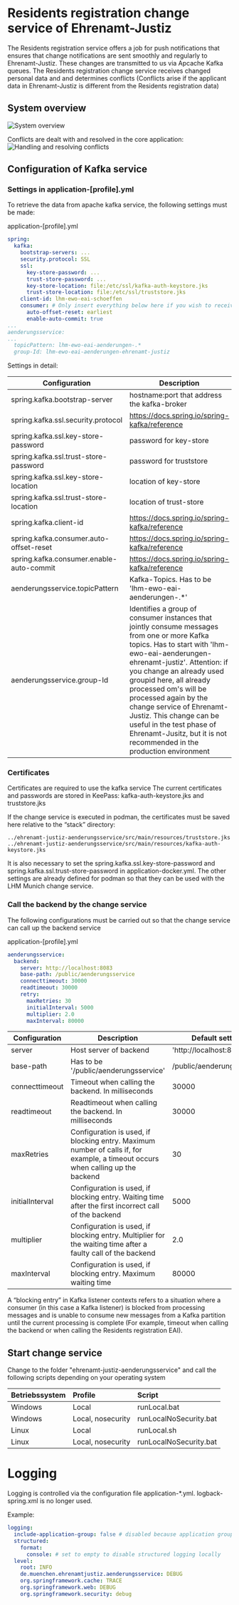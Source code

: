 # Residents registration change service  of Ehrenamt-Justiz

The Residents registration service offers a job for push notifications that ensures that change notifications are sent smoothly and regularly to Ehrenamt-Justiz.
These changes are transmitted to us via Apcache Kafka queues. The Residents registration change service receives changed personal data and and determines conflicts (Conflicts arise if the applicant data in Ehrenamt-Justiz is different from the Residents registration data)

## System overview

![System overview](../docs/images/SystemOverviewChangeServiceEnglish.PNG)

Conflicts are dealt with and resolved in the core application:
![Handling and resolving conflicts](../docs/images/KonflikteBearbeiten.PNG)

## Configuration of Kafka service
### Settings in application-[profile].yml
To retrieve the data from apache kafka service, the following settings must be made:

application-[profile].yml
```yaml
spring:
  kafka:
    bootstrap-servers: ...
    security.protocol: SSL
    ssl:
      key-store-password: ...
      trust-store-password: ...
      key-store-location: file:/etc/ssl/kafka-auth-keystore.jks
      trust-store-location: file:/etc/ssl/truststore.jks
    client-id: lhm-ewo-eai-schoeffen
    consumer: # Only insert everything below here if you wish to receive unread messages with the listener when it was inactive. Otherwise, only the messages that were sent during the active time of the listener will be received.
      auto-offset-reset: earliest
      enable-auto-commit: true
...
aenderungsservice:
...
  topicPattern: lhm-ewo-eai-aenderungen-.*
  group-Id: lhm-ewo-eai-aenderungen-ehrenamt-justiz
  ```
Settings in detail:

| Configuration | Description | Default setting | example |
| ------------- | ------------- | ------------- | ------------- |
| spring.kafka.bootstrap-server  | hostname:port that address the kafka-broker |  |  |
| spring.kafka.ssl.security.protocol | https://docs.spring.io/spring-kafka/reference | SSL  |  |
| spring.kafka.ssl.key-store-password | password for key-store | see keypass |  |
| spring.kafka.ssl.trust-store-password | password for truststore | see keypass |  |
| spring.kafka.ssl.key-store-location | location of key-store | file:/etc/ssl/kafka-auth-keystore.jks |  |
| spring.kafka.ssl.trust-store-location | location of trust-store | file:/etc/ssl/truststore.jks |  |
| spring.kafka.client-id | https://docs.spring.io/spring-kafka/reference | lhm-ewo-eai-schoeffen |  |
| spring.kafka.consumer.auto-offset-reset | https://docs.spring.io/spring-kafka/reference | earliest |  |
| spring.kafka.consumer.enable-auto-commit | https://docs.spring.io/spring-kafka/reference | true |  |
| aenderungsservice.topicPattern  | Kafka-Topics. Has to be 'lhm-ewo-eai-aenderungen-.*' | lhm-ewo-eai-aenderungen-.* | |
| aenderungsservice.group-Id | Identifies a group of consumer instances that jointly consume messages from one or more Kafka topics. Has to start with 'lhm-ewo-eai-aenderungen-ehrenamt-justiz'. Attention: if you change an already used groupid here, all already processed om's will be processed again by the change service of Ehrenamt-Justiz. This change can be useful in the test phase of Ehrenamt-Jusitz, but it is not recommended in the production environment | lhm-ewo-eai-aenderungen-ehrenamt-justiz | lhm-ewo-eai-aenderungen-ehrenamt-justiz001 |

### Certificates
Certificates are required to use the kafka service
The current certificates and passwords are stored in KeePass: kafka-auth-keystore.jks and truststore.jks

If the change service is executed in podman, the certificates must be saved here relative to the “stack” directory:
```
../ehrenamt-justiz-aenderungsservice/src/main/resources/truststore.jks
../ehrenamt-justiz-aenderungsservice/src/main/resources/kafka-auth-keystore.jks
```
It is also necessary to set the spring.kafka.ssl.key-store-password and spring.kafka.ssl.trust-store-password in application-docker.yml. The other settings are already defined for podman so that they can be used with the LHM Munich change service.

### Call the backend by the change service

The following configurations must be carried out so that the change service can call up the backend service

application-[profile].yml
```yaml
aenderungsservice:
  backend:
    server: http://localhost:8083
    base-path: /public/aenderungsservice
    connecttimeout: 30000
    readtimeout: 30000
    retry:
      maxRetries: 30
      initialInterval: 5000
      multiplier: 2.0
      maxInterval: 80000
  ```
| Configuration | Description | Default setting |
| ------------- | ------------- | ------------- |
| server  | Host server of backend | 'http://localhost:8083' |
| base-path | Has to be '/public/aenderungsservice' | /public/aenderungsservice |
| connecttimeout | Timeout when calling the backend. In milliseconds | 30000 |
| readtimeout | Readtimeout when calling the backend. In milliseconds | 30000 |
| maxRetries | Configuration is used, if blocking entry. Maximum number of calls if, for example, a timeout occurs when calling up the backend | 30 |
| initialInterval | Configuration is used, if blocking entry. Waiting time after the first incorrect call of the backend | 5000 |
| multiplier | Configuration is used, if blocking entry. Multiplier for the waiting time after a faulty call of the backend | 2.0 |
| maxInterval | Configuration is used, if blocking entry. Maximum waiting time  | 80000 |

A “blocking entry” in Kafka listener contexts refers to a situation where a consumer (in this case a Kafka listener) is blocked from processing messages and is unable to consume new messages from a Kafka partition until the current processing is complete (For example, timeout when calling the backend or when calling the Residents registration EAI).

## Start change service
Change to the folder "ehrenamt-justiz-aenderungsservice" and call the following scripts depending on your operating system

| Betriebssystem | Profile            |  Script                 |
|:---------------|:-------------------|:------------------------|
| Windows        | Local              | runLocal.bat            |
| Windows        | Local, nosecurity  | runLocalNoSecurity.bat  |
| Linux          | Local              | runLocal.sh             |
| Linux          | Local, nosecurity  | runLocalNoSecurity.bat  |


# Logging

Logging is controlled via the configuration file application-*.yml. logback-spring.xml is no longer used.

Example:

```yaml
logging:
  include-application-group: false # disabled because application group is only relevant when deployed
  structured:
    format:
      console: # set to empty to disable structured logging locally
  level:
    root: INFO
    de.muenchen.ehrenamtjustiz.aenderungsservice: DEBUG
    org.springframework.cache: TRACE
    org.springframework.web: DEBUG
    org.springframework.security: debug
```
